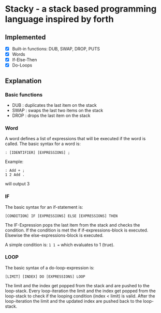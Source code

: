 # Stacky - a stack based programming language inspired by forth

## Implemented

- [x] Built-in functions: DUB, SWAP, DROP, PUTS
- [x] Words
- [x] If-Else-Then
- [x] Do-Loops

## Explanation

### Basic functions

- DUB : duplicates the last item on the stack
- SWAP : swaps the last two items on the stack
- DROP : drops the last item on the stack

### Word

A word defines a list of expressions that will be executed if the word is called.
The basic syntax for a word is:

```: [IDENTIFIER] [EXPRESSIONS] ;```

Example: 

```forth
: Add + ;
1 2 Add . 
```

will output 3

### IF

The basic syntax for an if-statement is:

```[CONDITION] IF [EXPRESSIONS] ELSE [EXPRESSIONS] THEN```

The IF-Expression pops the last item from the stack and checks the condition.
If the condition is met the if if-expressions-block is executed. Elsewise the else-expressions-block is executed.

A simple condition is: ```1 1 =``` which evaluates to 1 (true).

### LOOP

The basic syntax of a do-loop-expression is:

```[LIMIT] [INDEX] DO [EXPRESSIONS] LOOP```

The limit and the index get popped from the stack and are pushed to the loop-stack.
Every loop-iteration the limit and the index get popped from the loop-stack to check if the looping condition (index < limit) is valid.
After the loop-iteration the limit and the updated index are pushed back to the loop-stack.
